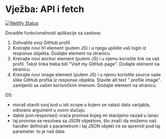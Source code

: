 # Vježba: API i fetch

[![Netlify Status](https://api.netlify.com/api/v1/badges/bd4110b4-e67b-4bbe-b1e1-63033f0b1e22/deploy-status)](https://app.netlify.com/sites/zopaj63-api-exercise/deploys)

Doradite funkcionalnosti aplikacije sa zaslona:
1. Dohvatite svoj GitHub profil
2. Kreirajte novi h1 element (putem JS) i u njega upišite vaš login iz response objekta. Dodajte element na stranicu.
3. Kreirajte novi anchor element (putem JS) i u njemu koristite link na vaš profil. Tekst linka treba biti "Visit my GitHub page". Dodajte element na stranicu.
4. Kreirajte novi image element (putem JS) i u njemu koristite source vaše slike GitHub profila iz response objekta. Stavite alt text "<username> profile image".  <username> zamijeniti sa vašim korisničkim imenom. Dodajte element na stranicu.

DS:
- moraš staviti svoj kod u isti scope u kojem se nalazi data varijabla, odnosno argument u ovom slučaju
- dakle json.response() vraća promise kojeg mi stavljamo nazad u lanac
- taj promise se resolvea sa JSON objektom, što znači da možemo naš handler definirati s parametrom i taj JSON objekt će se spremiti pod taj parametar. to je naš data.